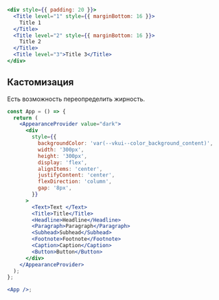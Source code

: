```jsx { "props": { "layout": false, "iframe": false } }
<div style={{ padding: 20 }}>
  <Title level="1" style={{ marginBottom: 16 }}>
    Title 1
  </Title>
  <Title level="2" style={{ marginBottom: 16 }}>
    Title 2
  </Title>
  <Title level="3">Title 3</Title>
</div>
```

## Кастомизация

Есть возможность переопределить жирность.

```jsx { "props": { "layout": false, "iframe": false } }
const App = () => {
  return (
    <AppearanceProvider value="dark">
      <div
        style={{
          backgroundColor: 'var(--vkui--color_background_content)',
          width: '300px',
          height: '300px',
          display: 'flex',
          alignItems: 'center',
          justifyContent: 'center',
          flexDirection: 'column',
          gap: '8px',
        }}
      >
        <Text>Text </Text>
        <Title>Title</Title>
        <Headline>Headline</Headline>
        <Paragraph>Paragraph</Paragraph>
        <Subhead>Subhead</Subhead>
        <Footnote>Footnote</Footnote>
        <Caption>Caption</Caption>
        <Button>Button</Button>
      </div>
    </AppearanceProvider>
  );
};

<App />;
```
